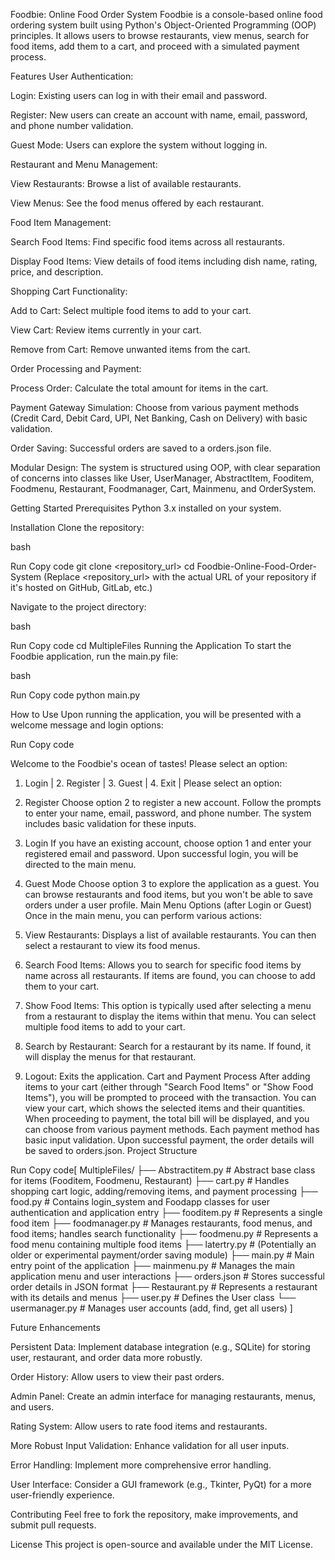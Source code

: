 
Foodbie: Online Food Order System
Foodbie is a console-based online food ordering system built using Python's Object-Oriented Programming (OOP) principles. It allows users to browse restaurants, view menus, search for food items, add them to a cart, and proceed with a simulated payment process.

Features
User Authentication:

  Login: Existing users can log in with their email and password.
  
  Register: New users can create an account with name, email, password, and phone number validation.
  
  Guest Mode: Users can explore the system without logging in.
  
Restaurant and Menu Management:

  View Restaurants: Browse a list of available restaurants.
  
  View Menus: See the food menus offered by each restaurant.
  
Food Item Management:

  Search Food Items: Find specific food items across all restaurants.
  
  Display Food Items: View details of food items including dish name, rating, price, and description.
  
Shopping Cart Functionality:

  Add to Cart: Select multiple food items to add to your cart.
  
  View Cart: Review items currently in your cart.
  
  Remove from Cart: Remove unwanted items from the cart.
  
Order Processing and Payment:

  Process Order: Calculate the total amount for items in the cart.
  
  Payment Gateway Simulation: Choose from various payment methods (Credit Card, Debit Card, UPI, Net Banking, Cash on Delivery) with basic validation.
  
  Order Saving: Successful orders are saved to a orders.json file.
  
Modular Design: The system is structured using OOP, with clear separation of concerns into classes like User, UserManager, AbstractItem, Fooditem, Foodmenu, Restaurant, Foodmanager, Cart, Mainmenu, and OrderSystem.

Getting Started
Prerequisites
Python 3.x installed on your system.

Installation
Clone the repository:

bash

Run
Copy code
git clone <repository_url>
cd Foodbie-Online-Food-Order-System
(Replace <repository_url> with the actual URL of your repository if it's hosted on GitHub, GitLab, etc.)

Navigate to the project directory:

bash

Run
Copy code
cd MultipleFiles
Running the Application
To start the Foodbie application, run the main.py file:

bash

Run
Copy code
python main.py

How to Use
Upon running the application, you will be presented with a welcome message and login options:


Run
Copy code

Welcome to the Foodbie's ocean of tastes!
Please select an option:
1. Login | 2. Register | 3. Guest | 4. Exit |
 Please select an option:
1. Register
Choose option 2 to register a new account.
Follow the prompts to enter your name, email, password, and phone number. The system includes basic validation for these inputs.
2. Login
If you have an existing account, choose option 1 and enter your registered email and password.
Upon successful login, you will be directed to the main menu.
3. Guest Mode
Choose option 3 to explore the application as a guest. You can browse restaurants and food items, but you won't be able to save orders under a user profile.
Main Menu Options (after Login or Guest)
Once in the main menu, you can perform various actions:

1. View Restaurants:
Displays a list of available restaurants.
You can then select a restaurant to view its food menus.
2. Search Food Items:
Allows you to search for specific food items by name across all restaurants.
If items are found, you can choose to add them to your cart.
3. Show Food Items:
This option is typically used after selecting a menu from a restaurant to display the items within that menu.
You can select multiple food items to add to your cart.
4. Search by Restaurant:
Search for a restaurant by its name.
If found, it will display the menus for that restaurant.
5. Logout:
Exits the application.
Cart and Payment Process
After adding items to your cart (either through "Search Food Items" or "Show Food Items"), you will be prompted to proceed with the transaction.
You can view your cart, which shows the selected items and their quantities.
When proceeding to payment, the total bill will be displayed, and you can choose from various payment methods.
Each payment method has basic input validation.
Upon successful payment, the order details will be saved to orders.json.
Project Structure

Run
Copy code[
MultipleFiles/
├── Abstractitem.py         # Abstract base class for items (Fooditem, Foodmenu, Restaurant)
├── cart.py                 # Handles shopping cart logic, adding/removing items, and payment processing
├── food.py                 # Contains login_system and Foodapp classes for user authentication and application entry
├── fooditem.py             # Represents a single food item
├── foodmanager.py          # Manages restaurants, food menus, and food items; handles search functionality
├── foodmenu.py             # Represents a food menu containing multiple food items
├── latertry.py             # (Potentially an older or experimental payment/order saving module)
├── main.py                 # Main entry point of the application
├── mainmenu.py             # Manages the main application menu and user interactions
├── orders.json             # Stores successful order details in JSON format
├── Restaurant.py           # Represents a restaurant with its details and menus
├── user.py                 # Defines the User class
└── usermanager.py          # Manages user accounts (add, find, get all users)
]

Future Enhancements

Persistent Data: Implement database integration (e.g., SQLite) for storing user, restaurant, and order data more robustly.

Order History: Allow users to view their past orders.

Admin Panel: Create an admin interface for managing restaurants, menus, and users.

Rating System: Allow users to rate food items and restaurants.

More Robust Input Validation: Enhance validation for all user inputs.

Error Handling: Implement more comprehensive error handling.

User Interface: Consider a GUI framework (e.g., Tkinter, PyQt) for a more user-friendly experience.

Contributing
    Feel free to fork the repository, make improvements, and submit pull requests.

License
    This project is open-source and available under the MIT License.
